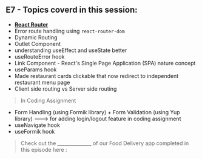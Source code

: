 ## E7 - Topics coverd in this session:

- [**React Router**](https://reactrouter.com)
- Error route handling using `react-router-dom`
- Dynamic Routing
- Outlet Component
- understanding useEffect and useState better
- useRouteError hook
- Link Component - React's Single Page Application (SPA) nature concept
- useParams hook
- Made restaurant cards clickable that now redirect to independent restaurant menu page
- Client side routing vs Server side routing
>  In Coding Assignment
- Form Handling (using Formik library) + Form Validation (using Yup library) ---> for adding login/logout feature in coding assignment
- useNavigate hook
- useFormik hook

>  Check out the ______________ of our Food Delivery app completed in this episode here : 
